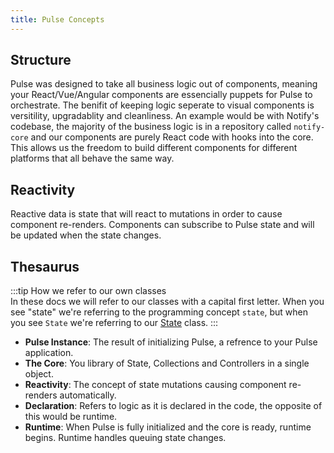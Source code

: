 ```yaml
---
title: Pulse Concepts
---
```


## Structure

Pulse was designed to take all business logic out of components, meaning your React/Vue/Angular components are essencially puppets for Pulse to orchestrate. The benifit of keeping logic seperate to visual components is versitility, upgradablity and cleanliness. An example would be with Notify's codebase, the majority of the business logic is in a repository called `notify-core` and our components are purely React code with hooks into the core. This allows us the freedom to build different components for different platforms that all behave the same way.

## Reactivity

Reactive data is state that will react to mutations in order to cause component re-renders. Components can subscribe to Pulse state and will be updated when the state changes.

## Thesaurus

:::tip How we refer to our own classes  
In these docs we will refer to our classes with a capital first letter. When you see "state" we're referring to the programming concept `state`, but when you see `State` we're referring to our [State]() class.
:::

- **Pulse Instance**: The result of initializing Pulse, a refrence to your Pulse application.
- **The Core**: You library of State, Collections and Controllers in a single object.
- **Reactivity**: The concept of state mutations causing component re-renders automatically.
- **Declaration**: Refers to logic as it is declared in the code, the opposite of this would be runtime.
- **Runtime**: When Pulse is fully initialized and the core is ready, runtime begins. Runtime handles queuing state changes. 

